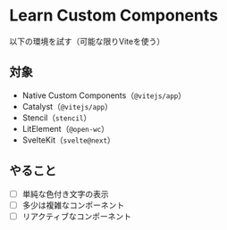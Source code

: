 # Learn Custom Components
以下の環境を試す（可能な限りViteを使う）

## 対象
- Native Custom Components（`@vitejs/app`）
- Catalyst（`@vitejs/app`）
- Stencil（`stencil`）
- LitElement（`@open-wc`）
- SvelteKit（`svelte@next`）

## やること
- [ ] 単純な色付き文字の表示
- [ ] 多少は複雑なコンポーネント
- [ ] リアクティブなコンポーネント

